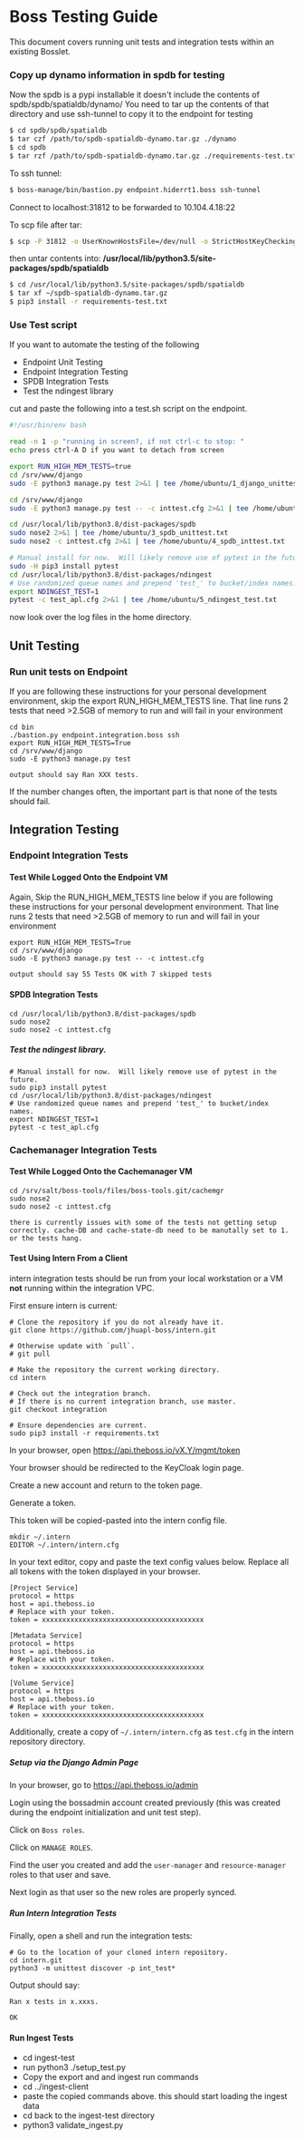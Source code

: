 # Boss Testing Guide
This document covers running unit tests and integration tests within an existing Bosslet.


### Copy up dynamo information in spdb for testing
Now the spdb is a pypi installable it doesn't include the contents of 
spdb/spdb/spatialdb/dynamo/
You need to tar up the contents of that directory and use ssh-tunnel to copy it to the endpoint for testing
```bash
$ cd spdb/spdb/spatialdb
$ tar czf /path/to/spdb-spatialdb-dynamo.tar.gz ./dynamo
$ cd spdb
$ tar rzf /path/to/spdb-spatialdb-dynamo.tar.gz ./requirements-test.txt
```
 
To ssh tunnel:
```bash
$ boss-manage/bin/bastion.py endpoint.hiderrt1.boss ssh-tunnel
```
Connect to localhost:31812 to be forwarded to 10.104.4.18:22

To scp file after tar:
```.bash
$ scp -P 31812 -o UserKnownHostsFile=/dev/null -o StrictHostKeyChecking=no /path/to/spdb-spatialdb-dynamo.tar.gz ubuntu@localhost:
```

then untar contents into:
**/usr/local/lib/python3.5/site-packages/spdb/spatialdb**
```bash
$ cd /usr/local/lib/python3.5/site-packages/spdb/spatialdb
$ tar xf ~/spdb-spatialdb-dynamo.tar.gz
$ pip3 install -r requirements-test.txt
```

### Use Test script
If you want to automate the testing of the following
* Endpoint Unit Testing
* Endpoint Integration Testing
* SPDB Integration Tests
* Test the ndingest library

cut and paste the following into a test.sh script on the endpoint.
```bash
#!/usr/bin/env bash

read -n 1 -p "running in screen?, if not ctrl-c to stop: "
echo press ctrl-A D if you want to detach from screen

export RUN_HIGH_MEM_TESTS=true
cd /srv/www/django
sudo -E python3 manage.py test 2>&1 | tee /home/ubuntu/1_django_unittest.txt

cd /srv/www/django
sudo -E python3 manage.py test -- -c inttest.cfg 2>&1 | tee /home/ubuntu/2_django_inttest.txt

cd /usr/local/lib/python3.8/dist-packages/spdb
sudo nose2 2>&1 | tee /home/ubuntu/3_spdb_unittest.txt
sudo nose2 -c inttest.cfg 2>&1 | tee /home/ubuntu/4_spdb_inttest.txt

# Manual install for now.  Will likely remove use of pytest in the future.
sudo -H pip3 install pytest
cd /usr/local/lib/python3.8/dist-packages/ndingest
# Use randomized queue names and prepend 'test_' to bucket/index names.
export NDINGEST_TEST=1
pytest -c test_apl.cfg 2>&1 | tee /home/ubuntu/5_ndingest_test.txt
```
now look over the log files in the home directory.

## Unit Testing

### Run unit tests on Endpoint
If you are following these instructions for your personal development environment, skip the
export RUN_HIGH_MEM_TESTS line.  That line runs 2 tests that need >2.5GB of memory
to run and will fail in your environment

```shell
cd bin
./bastion.py endpoint.integration.boss ssh
export RUN_HIGH_MEM_TESTS=True
cd /srv/www/django
sudo -E python3 manage.py test
```
	output should say Ran XXX tests.
If the number changes often, the important part is that none of the tests should fail.


## Integration Testing

### Endpoint Integration Tests

#### Test While Logged Onto the Endpoint VM
Again, Skip the RUN_HIGH_MEM_TESTS line below if you are following these instructions for
your personal development environment.  That line runs 2 tests that need >2.5GB
of memory to run and will fail in your environment

```shell
export RUN_HIGH_MEM_TESTS=True
cd /srv/www/django
sudo -E python3 manage.py test -- -c inttest.cfg
```
	output should say 55 Tests OK with 7 skipped tests

#### SPDB Integration Tests 
```shell
cd /usr/local/lib/python3.8/dist-packages/spdb
sudo nose2
sudo nose2 -c inttest.cfg
```

##### Test the ndingest library.
```shell
# Manual install for now.  Will likely remove use of pytest in the future.
sudo pip3 install pytest
cd /usr/local/lib/python3.8/dist-packages/ndingest
# Use randomized queue names and prepend 'test_' to bucket/index names.
export NDINGEST_TEST=1
pytest -c test_apl.cfg
```

### Cachemanager Integration Tests

#### Test While Logged Onto the Cachemanager VM

```shell
cd /srv/salt/boss-tools/files/boss-tools.git/cachemgr
sudo nose2
sudo nose2 -c inttest.cfg
```
	there is currently issues with some of the tests not getting setup correctly. cache-DB and cache-state-db need to be manutally set to 1.
	or the tests hang.

#### Test Using Intern From a Client

intern integration tests should be run from your local workstation or a VM
**not** running within the integration VPC.

First ensure intern is current:

```shell
# Clone the repository if you do not already have it.
git clone https://github.com/jhuapl-boss/intern.git

# Otherwise update with `pull`.
# git pull

# Make the repository the current working directory.
cd intern

# Check out the integration branch.
# If there is no current integration branch, use master.
git checkout integration

# Ensure dependencies are current.
sudo pip3 install -r requirements.txt
```

In your browser, open https://api.theboss.io/vX.Y/mgmt/token

Your browser should be redirected to the KeyCloak login page.

Create a new account and return to the token page.

Generate a token.

This token will be copied-pasted into the intern config file.

```shell
mkdir ~/.intern
EDITOR ~/.intern/intern.cfg
```

In your text editor, copy and paste the text config values below. Replace all
all tokens with the token displayed in your browser.

```
[Project Service]
protocol = https
host = api.theboss.io
# Replace with your token.
token = xxxxxxxxxxxxxxxxxxxxxxxxxxxxxxxxxxxxxxxx

[Metadata Service]
protocol = https
host = api.theboss.io
# Replace with your token.
token = xxxxxxxxxxxxxxxxxxxxxxxxxxxxxxxxxxxxxxxx

[Volume Service]
protocol = https
host = api.theboss.io
# Replace with your token.
token = xxxxxxxxxxxxxxxxxxxxxxxxxxxxxxxxxxxxxxxx
```

Additionally, create a copy of `~/.intern/intern.cfg` as `test.cfg` in the intern
repository directory.

##### Setup via the Django Admin Page

In your browser, go to https://api.theboss.io/admin

Login using the bossadmin account created previously (this was created during
the endpoint initialization and unit test step).

Click on `Boss roles`.

Click on `MANAGE ROLES`.

Find the user you created and add the `user-manager` and `resource-manager` roles to that user and save.

Next login as that user so the new roles are properly synced.


##### Run Intern Integration Tests

Finally, open a shell and run the integration tests:

```shell
# Go to the location of your cloned intern repository.
cd intern.git
python3 -m unittest discover -p int_test*
```

Output should say:

```
Ran x tests in x.xxxs.

OK
```

#### Run Ingest Tests

* cd ingest-test
* run python3 ./setup_test.py
* Copy the export and and ingest run commands 
* cd ../ingest-client
* paste the copied commands above.
    this should start loading the ingest data
* cd back to the ingest-test directory
* python3 validate_ingest.py
